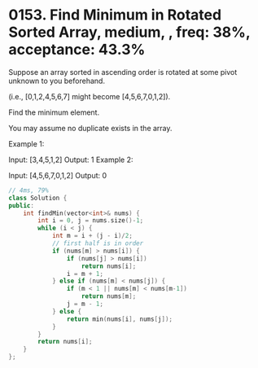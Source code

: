 # 0153. Find Minimum in Rotated Sorted Array, medium, , freq: 38%, acceptance: 43.3%
Suppose an array sorted in ascending order is rotated at some pivot unknown to you beforehand.

(i.e.,  [0,1,2,4,5,6,7] might become  [4,5,6,7,0,1,2]).

Find the minimum element.

You may assume no duplicate exists in the array.

Example 1:

Input: [3,4,5,1,2] 
Output: 1
Example 2:

Input: [4,5,6,7,0,1,2]
Output: 0

```c++
// 4ms, 79%
class Solution {
public:
    int findMin(vector<int>& nums) {
        int i = 0, j = nums.size()-1;
        while (i < j) {
            int m = i + (j - i)/2;
            // first half is in order
            if (nums[m] > nums[i]) {
                if (nums[j] > nums[i])
                    return nums[i];
                i = m + 1;
            } else if (nums[m] < nums[j]) {
                if (m < 1 || nums[m] < nums[m-1])
                    return nums[m];
                j = m - 1;
            } else {
                return min(nums[i], nums[j]);
            }
        }
        return nums[i];
    }
};
```

